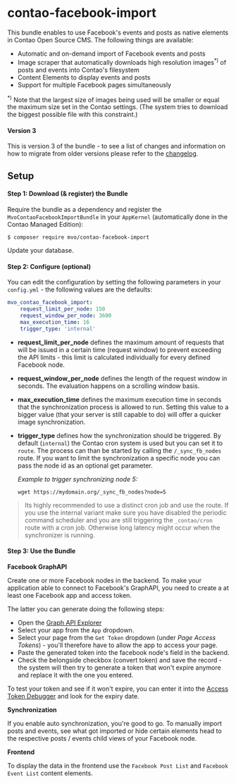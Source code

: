 contao-facebook-import
======================
This bundle enables to use Facebook's events and posts as native elements in
Contao Open Source CMS. The following things are available:

* Automatic and on-demand import of Facebook events and posts
* Image scraper that automatically downloads high resolution
  images<sup>*)</sup> of posts and events into Contao's filesystem 
* Content Elements to display events and posts
* Support for multiple Facebook pages simultaneously

 <sup>*)</sup> Note that the largest size of images being used will be smaller
 or equal the maximum size set in the Contao settings. (The system tries to
 download the biggest possible file with this constraint.)  

#### Version 3 ####
This is version 3 of the bundle - to see a list of changes and information on
how to migrate from older versions please refer to the [changelog](CHANGELOG.md).

    
Setup
-----

#### Step 1: Download (& register) the Bundle

Require the bundle as a dependency and register the `MvoContaoFacebookImportBundle`
in your `AppKernel` (automatically done in the Contao Managed Edition):

```console
$ composer require mvo/contao-facebook-import
```

Update your database.


#### Step 2: Configure (optional)

You can edit the configuration by setting the following parameters in your
`config.yml` - the following values are the defaults:

```yaml
mvo_contao_facebook_import:
    request_limit_per_node: 150
    request_window_per_node: 3600
    max_execution_time: 16
    trigger_type: 'internal'
```

- **request_limit_per_node** defines the maximum amount of requests that
  will be issued in a certain time (request window) to prevent exceeding
  the API limits - this limit is calculated individually for every defined
  Facebook node.

- **request_window_per_node** defines the length of the request window in
  seconds. The evaluation happens on a scrolling window basis.

- **max_execution_time** defines the maximum execution time in seconds that
  the synchronization process is allowed to run. Setting this value to a
  bigger value (that your server is still capable to do) will offer a quicker
  image synchronization.

- **trigger_type** defines how the synchronization should be triggered. By
  default (`internal`) the Contao cron system is used but you can set it to
  `route`. The process can than be started by calling the `/_sync_fb_nodes`
  route. If you want to limit the synchronization a specific node you can
  pass the node id as an optional get parameter.

  *Example to trigger synchronizing node 5:*
    ```
    wget https://mydomain.org/_sync_fb_nodes?node=5
    ```


> Its highly recommended to use a distinct cron job and use the route.
  If you use the internal variant make sure you have disabled the
  periodic command scheduler and you are still triggering the
  ``_contao/cron`` route with a cron job. Otherwise long latency might
  occur when the synchronizer is running.


#### Step 3: Use the Bundle

**Facebook GraphAPI**

Create one or more Facebook nodes in the backend. To make your
application able to connect to Facebook's GraphAPI, you need to create a
at least one Facebook app and access token.

The latter you can generate doing the following steps:
* Open the [Graph API Explorer][Graph API Explorer]
* Select your app from the `App` dropdown.
* Select your page from the `Get Token` dropdown (under *Page Access
  Tokens*) - you'll therefore have to allow the app to access your page.
* Paste the generated token into the facebook node's field in the
  backend.
* Check the belongside checkbox (convert token) and save the record - the
  system will then try to generate a token that won't expire anymore and
  replace it with the one you entered.

To test your token and see if it won't expire, you can enter it into the
[Access Token Debugger][Access Token Debugger] and look for the expiry
date.


**Synchronization**

If you enable auto synchronization, you're good to go. To manually import
posts and events, see what got imported or hide certain elements head to the
respective posts / events child views of your Facebook node.


**Frontend**

To display the data in the frontend use the `Facebook Post List` and
`Facebook Event List` content elements.


[Graph API Explorer]: https://developers.facebook.com/tools/explorer/
[Access Token Debugger]: https://developers.facebook.com/tools/debug/accesstoken